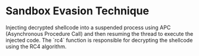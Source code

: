 <p align="center">
    <strong><h1>Sandbox Evasion Technique</h1></strong>
</p>

 <p align="left">
    Injecting decrypted shellcode into a suspended process using APC (Asynchronous Procedure Call) and then resuming the thread to execute the injected code. The `rc4` function is responsible for decrypting the shellcode using the RC4 algorithm.
</p>
